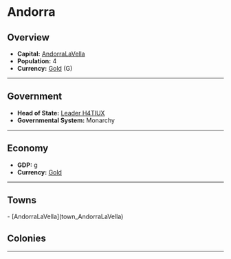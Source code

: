 # <!--NAME-->Andorra<!--NAME-->

## Overview

- **Capital:** <!--CAPITAL_LINK-->[AndorraLaVella](town_AndorraLaVella)<!--CAPITAL_LINK-->
- **Population:** <!--POPULATION-->4<!--POPULATION-->
- **Currency:** <!--CURRENCY_LINK-->[Gold](currency_Gold)<!--CURRENCY_LINK--> (<!--CURRENCY_ABV-->G<!--CURRENCY_ABV-->)

---

## Government

- **Head of State:** <!--LEADER_TITLE_LINK-->[Leader H4TIUX](user_H4TIUX)<!--LEADER_TITLE_LINK-->
- **Governmental System:** <!--GOVERNMENT-->Monarchy<!--GOVERNMENT-->

---

## Economy

- **GDP:** <!--GDP--><none>g<!--GDP-->
- **Currency:** <!--CURRENCY_LINK-->[Gold](currency_Gold)<!--CURRENCY_LINK-->

---

## Towns

<!--TOWNS-->- [AndorraLaVella](town_AndorraLaVella)<!--TOWNS-->

## Colonies

<!--COLONIES--><!--COLONIES-->

---